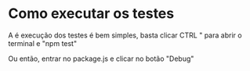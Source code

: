 # Como executar os testes

A é execução dos testes é bem simples, basta clicar CTRL " para abrir o terminal e "npm test"

Ou então, entrar no package.js e clicar no botão "Debug"
